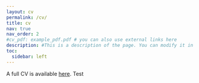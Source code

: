 ```yaml
---
layout: cv
permalink: /cv/
title: cv
nav: true
nav_order: 2
#cv_pdf: example_pdf.pdf # you can also use external links here
description: #This is a description of the page. You can modify it in '_pages/cv.md'. You can also change or remove the top pdf download button.
toc:
  sidebar: left
---
```


A full CV is available <a href="https://thomas-f-allard.github.io/assets/pdf/example_pdf.pdf">here</a>.
Test

